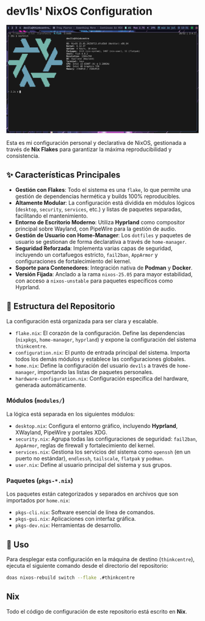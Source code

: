 # dev1ls' NixOS Configuration

![My NixOS Configuration Hyprland + NixOS](mynixos.png "Hyprland + NixOS")

Esta es mi configuración personal y declarativa de NixOS, gestionada a través de **Nix Flakes** para garantizar la máxima reproducibilidad y consistencia.

## ✨ Características Principales

*   **Gestión con Flakes**: Todo el sistema es una `flake`, lo que permite una gestión de dependencias hermética y builds 100% reproducibles.
*   **Altamente Modular**: La configuración está dividida en módulos lógicos (`desktop`, `security`, `services`, etc.) y listas de paquetes separadas, facilitando el mantenimiento.
*   **Entorno de Escritorio Moderno**: Utiliza **Hyprland** como compositor principal sobre Wayland, con PipeWire para la gestión de audio.
*   **Gestión de Usuario con Home-Manager**: Los `dotfiles` y paquetes de usuario se gestionan de forma declarativa a través de `home-manager`.
*   **Seguridad Reforzada**: Implementa varias capas de seguridad, incluyendo un cortafuegos estricto, `fail2ban`, `AppArmor` y configuraciones de fortalecimiento del kernel.
*   **Soporte para Contenedores**: Integración nativa de **Podman** y **Docker**.
*   **Versión Fijada**: Anclado a la rama `nixos-25.05` para mayor estabilidad, con acceso a `nixos-unstable` para paquetes específicos como Hyprland.

## 📂 Estructura del Repositorio

La configuración está organizada para ser clara y escalable.

*   `flake.nix`: El corazón de la configuración. Define las dependencias (`nixpkgs`, `home-manager`, `hyprland`) y expone la configuración del sistema `thinkcentre`.
*   `configuration.nix`: El punto de entrada principal del sistema. Importa todos los demás módulos y establece las configuraciones globales.
*   `home.nix`: Define la configuración del usuario `dev1ls` a través de `home-manager`, importando las listas de paquetes personales.
*   `hardware-configuration.nix`: Configuración específica del hardware, generada automáticamente.

### Módulos (`modules/`)

La lógica está separada en los siguientes módulos:

*   `desktop.nix`: Configura el entorno gráfico, incluyendo **Hyprland**, XWayland, PipeWire y portales XDG.
*   `security.nix`: Agrupa todas las configuraciones de seguridad: `fail2ban`, `AppArmor`, reglas de firewall y fortalecimiento del kernel.
*   `services.nix`: Gestiona los servicios del sistema como `openssh` (en un puerto no estándar), `endlessh`, `tailscale`, `flatpak` y `podman`.
*   `user.nix`: Define al usuario principal del sistema y sus grupos.

### Paquetes (`pkgs-*.nix`)

Los paquetes están categorizados y separados en archivos que son importados por `home.nix`:

*   `pkgs-cli.nix`: Software esencial de línea de comandos.
*   `pkgs-gui.nix`: Aplicaciones con interfaz gráfica.
*   `pkgs-dev.nix`: Herramientas de desarrollo.

## 🚀 Uso

Para desplegar esta configuración en la máquina de destino (`thinkcentre`), ejecuta el siguiente comando desde el directorio del repositorio:

```bash
doas nixos-rebuild switch --flake .#thinkcentre
```

## Nix

Todo el código de configuración de este repositorio está escrito en **Nix**.

